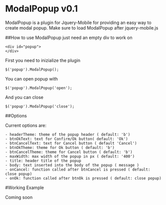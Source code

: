 ModalPopup v0.1 
===========================

ModalPopup is a plugin for Jquery-Mobile for providing an easy
way to create modal popup. Make sure to load ModalPopup after 
jquery-mobile.js

##How to use
ModalPopup just need an empty div to work on

    <div id="popup">
    </div>

First you need to inizialize the plugin
    
    $('popup').ModalPopup();

You can open popup with

    $('popup').ModalPopup('open');

And you can close

    $('popup').ModalPopup('close');

##Options

Current options are:

    - headerTheme: theme of the popup header ( default: 'b')
    - btnOkText: text for Confirm/Ok button( default: 'Ok')
    - btnCancelText: text for Cancel button ( default 'Cancel')
    - btnOkTheme: theme for Ok button ( default: 'b')
    - btnCancelTheme: theme for Cancel button ( default: 'b')
    - maxWidth: max width of the popup in px ( default: '400')
    - title: header title of the popup
    - body: text inserted into the body of the popup ( message )
    - onCancel: function called after btnCancel is pressed ( default: close popup)
    - onOk: function called after btnOk is pressed ( default: close popup)

#Working Example

Coming soon
